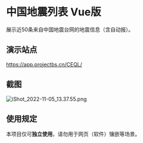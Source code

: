 # 中国地震列表 Vue版
展示近50条来自中国地震台网的地震信息（含自动报）。


## 演示站点
https://app.projectbs.cn/CEQL/

## 截图
![iShot_2022-11-05_13.37.55.png](https://s2.loli.net/2022/11/05/f3NoylMxiZzaTGd.png)

## 使用规定
本项目仅可**独立使用**，请勿用于网页（软件）镶嵌等场景。
